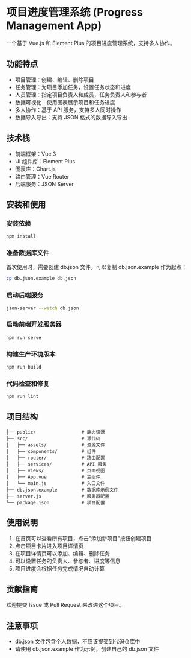 # 项目进度管理系统 (Progress Management App)

一个基于 Vue.js 和 Element Plus 的项目进度管理系统，支持多人协作。

## 功能特点

- 项目管理：创建、编辑、删除项目
- 任务管理：为项目添加任务，设置任务状态和进度
- 人员管理：指定项目负责人和成员，任务负责人和参与者
- 数据可视化：使用图表展示项目和任务进度
- 多人协作：基于 API 服务，支持多人同时操作
- 数据导入导出：支持 JSON 格式的数据导入导出

## 技术栈

- 前端框架：Vue 3
- UI 组件库：Element Plus
- 图表库：Chart.js
- 路由管理：Vue Router
- 后端服务：JSON Server

## 安装和使用

### 安装依赖

```bash
npm install
```

### 准备数据库文件

首次使用时，需要创建 db.json 文件。可以复制 db.json.example 作为起点：

```bash
cp db.json.example db.json
```

### 启动后端服务

```bash
json-server --watch db.json
```

### 启动前端开发服务器

```bash
npm run serve
```

### 构建生产环境版本

```bash
npm run build
```

### 代码检查和修复

```bash
npm run lint
```

## 项目结构

```
├── public/                 # 静态资源
├── src/                    # 源代码
│   ├── assets/             # 资源文件
│   ├── components/         # 组件
│   ├── router/             # 路由配置
│   ├── services/           # API 服务
│   ├── views/              # 页面视图
│   ├── App.vue             # 主组件
│   └── main.js             # 入口文件
├── db.json.example         # 数据库示例文件
├── server.js               # 服务器配置
└── package.json            # 项目配置
```

## 使用说明

1. 在首页可以查看所有项目，点击"添加新项目"按钮创建项目
2. 点击项目卡片进入项目详情页
3. 在项目详情页可以添加、编辑、删除任务
4. 可以设置任务的负责人、参与者、进度等信息
5. 项目进度会根据任务完成情况自动计算

## 贡献指南

欢迎提交 Issue 或 Pull Request 来改进这个项目。

## 注意事项

- db.json 文件包含个人数据，不应该提交到代码仓库中
- 请使用 db.json.example 作为示例，创建自己的 db.json 文件
